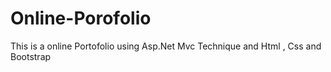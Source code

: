 # Online-Porofolio
 This is a online Portofolio using Asp.Net Mvc Technique and Html , Css and Bootstrap
